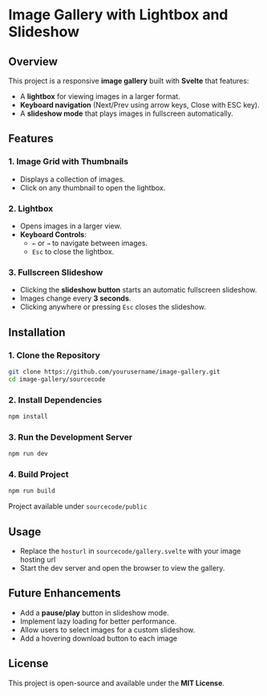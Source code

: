 # Image Gallery with Lightbox and Slideshow

## Overview
This project is a responsive **image gallery** built with **Svelte** that features:
- A **lightbox** for viewing images in a larger format.
- **Keyboard navigation** (Next/Prev using arrow keys, Close with ESC key).
- A **slideshow mode** that plays images in fullscreen automatically.
<!-- - A **hoverable download button** on thumbnails. -->

## Features
### 1. Image Grid with Thumbnails
- Displays a collection of images.
- Click on any thumbnail to open the lightbox.
<!-- - Each thumbnail has a **download button** that appears on hover. -->

### 2. Lightbox
- Opens images in a larger view.
- **Keyboard Controls**:
  - `←` or `→` to navigate between images.
  - `Esc` to close the lightbox.

### 3. Fullscreen Slideshow
- Clicking the **slideshow button** starts an automatic fullscreen slideshow.
- Images change every **3 seconds**.
- Clicking anywhere or pressing `Esc` closes the slideshow.

## Installation
### 1. Clone the Repository
```sh
git clone https://github.com/yourusername/image-gallery.git
cd image-gallery/sourcecode
```

### 2. Install Dependencies
```sh
npm install
```

### 3. Run the Development Server
```sh
npm run dev
```

### 4. Build Project
```sh
npm run build
```
Project available under `sourcecode/public`

## Usage
- Replace the `hosturl` in `sourcecode/gallery.svelte` with your image hosting url
- Start the dev server and open the browser to view the gallery.

## Future Enhancements
- Add a **pause/play** button in slideshow mode.
- Implement lazy loading for better performance.
- Allow users to select images for a custom slideshow.
- Add a hovering download button to each image

## License
This project is open-source and available under the **MIT License**.

